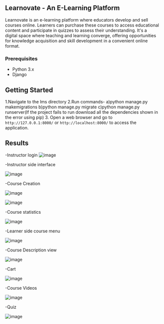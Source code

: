 ## Learnovate - An E-Learning Platform

Learnovate is an e-learning platform where educators develop and sell courses online. Learners can purchase these courses to access educational content and participate in quizzes to assess their understanding.
It's a digital space where teaching and learning converge, offering opportunities for knowledge acquisition and skill development in a convenient online format. 


### Prerequisites

- Python 3.x
- Django


## Getting Started

1.Navigate to the lms directory
2.Run commands-
  a)python manage.py makemigrations
  b)python manage.py migrate
  c)python manage.py runserver(If the project fails to run download all the dependencies shown in the error using pip)
3. Open a web browser and go to `http://127.0.0.1:8000/` or `http://localhost:8000/` to access the application.



## Results

-Instructor login
![image](https://github.com/saishh8/learnovate-Elearn-final/assets/60099055/e33b8d17-b796-42e8-bbf5-adbab659d99e)

-Instructor side interface

![image](https://github.com/saishh8/learnovate-Elearn-final/assets/60099055/e5b26d58-ba5c-432d-ba21-0e8338bcc3f2)

-Course Creation

![image](https://github.com/saishh8/learnovate-Elearn-final/assets/60099055/14c142a6-5eb0-401c-bd45-d6e11560a889)

![image](https://github.com/saishh8/learnovate-Elearn-final/assets/60099055/d7608e77-f023-4b30-8348-3a6c89762505)

-Course statistics

![image](https://github.com/saishh8/learnovate-Elearn-final/assets/60099055/fe012860-0c50-4289-85a8-a519d400cc2d)

-Learner side course menu

![image](https://github.com/saishh8/learnovate-Elearn-final/assets/60099055/fb6af301-7c16-4d56-8b86-a79e81abc9f6)

-Course Description view

![image](https://github.com/saishh8/learnovate-Elearn-final/assets/60099055/d6e1095e-8c6e-42b8-ac7e-9bbb47915cab)

-Cart

![image](https://github.com/saishh8/learnovate-Elearn-final/assets/60099055/43267da7-a739-4860-a1c8-f19e6e5b038c)

-Course Videos

![image](https://github.com/saishh8/learnovate-Elearn-final/assets/60099055/e7edb9a8-b181-424d-a477-e108811d0525)

-Quiz

![image](https://github.com/saishh8/learnovate-Elearn-final/assets/60099055/b6286731-7406-4f7e-ad69-99817a6cbabf)















